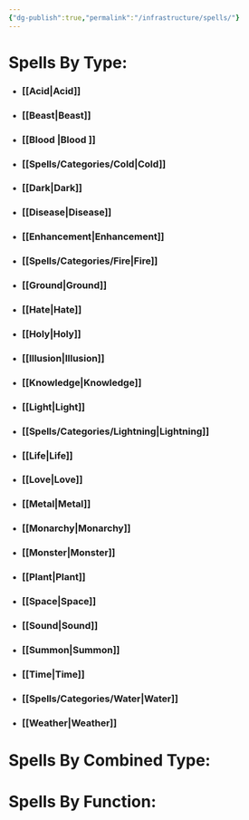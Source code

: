 ```yaml
---
{"dg-publish":true,"permalink":"/infrastructure/spells/"}
---
```


# Spells By Type:
- ### [[Acid\|Acid]]
- ### [[Beast\|Beast]]
- ### [[Blood \|Blood ]]
- ### [[Spells/Categories/Cold\|Cold]]
- ### [[Dark\|Dark]]
- ### [[Disease\|Disease]]
- ### [[Enhancement\|Enhancement]]
- ### [[Spells/Categories/Fire\|Fire]]
- ### [[Ground\|Ground]]
- ### [[Hate\|Hate]]
- ### [[Holy\|Holy]]
- ### [[Illusion\|Illusion]] 
- ### [[Knowledge\|Knowledge]]
- ### [[Light\|Light]]
- ### [[Spells/Categories/Lightning\|Lightning]]
- ### [[Life\|Life]]
- ### [[Love\|Love]]
- ### [[Metal\|Metal]]
- ### [[Monarchy\|Monarchy]]
- ### [[Monster\|Monster]]
- ### [[Plant\|Plant]]
- ### [[Space\|Space]]
- ### [[Sound\|Sound]]
- ### [[Summon\|Summon]]
- ### [[Time\|Time]]
- ### [[Spells/Categories/Water\|Water]]
- ### [[Weather\|Weather]]

# Spells By Combined Type:


# Spells By Function:
